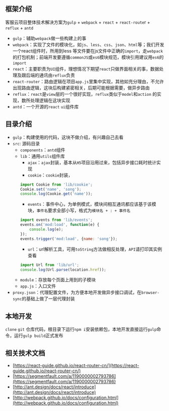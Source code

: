 ## 框架介绍
客服云项目整体技术解决方案为`gulp` + `webpack` + `react` + `react-route`r + `reflux` + `antd`       

* `gulp`：辅助`webpack`做一些构建上的事
* `webpack`：实现了文件的模块化，如`js`、`less`、`css`、`json`、`html`等；我们开发一个react组件时，所用到less
等文件要在js文件中正确的`import`，走`webpack`的打包机制；前端开发要遵循`commonJS`或`es6`模块规范，模块引用建议用`es6`的`import`
* `react`：主要职责为`UI`组件，理想情况下期望`react`只做界面相关的事，数据处理及跟后端的通讯由`reflux`负责
* `react-router`：路由逻辑在项目`app.js`里集中实现，其他如充分理由，不允许出现路由逻辑，这块后构建紧密相关，后期可能根据需要，做异步路由
* `reflux`：`react`是`view`层的一个很好实现，`reflux`类似于`model`和`action` 的实现，数所处理逻辑在这块实现
* `antd`：一个开源的`react` `ui`组件库

## 目录介绍

* `gulp`：构建使用的代码，这块不做介绍，有兴趣自己去看
* `src`: 源码目录
    * `components`：`antd`组件
    * `lib`：通用`utils`组件库
        * `ajax`：`ajax`封装，基本从`H5`项目沿用过来，包括异步接口耗时统计实现
        * `cookie`：`cookie`封装，      
        ```javascript
        import Cookie from 'lib/cookie';
        Cookie.set('name', 'song');
        console.log(Cookie.get('name'));
        ```
        *  `events`：事件中心，为单例模式，模块间相互通讯都应该基于该模块，`事件名`要求全部小写，格式为`模块名 + : + 事件名`
        ```javascript
        import events from 'lib/events';
        events.on('mod:load', function(e) {
            console.log(e);
        });
        events.trigger('mod:load', {name: 'song'});
        ```
        *  `url`：url解析工具，可用`toString`方法做相反处理，`API`请打印其实例查看
        ```javascript
        import Url from 'lib/url';
        console.log(Url.parse(location.href));
        ```
    * `module`：存放每个页面上用到的子模块
    * `app.js`：入口文件
* `proxy.json`：代理配置文件，为方便本地开发做异步接口调试，在`browser-sync`的基础上做了一层代理封装

## 本地开发
`clone` `git` 仓库代码，根目录下运行`npm i`安装依赖包，本地开发直接运行`gulp`命令，运行`gulp build`正式发布

## 相关技术文档

* [https://react-guide.github.io/react-router-cn/](https://react-guide.github.io/react-router-cn/)
* [https://segmentfault.com/a/1190000002793786](https://segmentfault.com/a/1190000002793786)
* [http://ant.design/docs/react/introduce](http://ant.design/docs/react/introduce)
* [http://webpack.github.io/docs/configuration.html](http://webpack.github.io/docs/configuration.html)